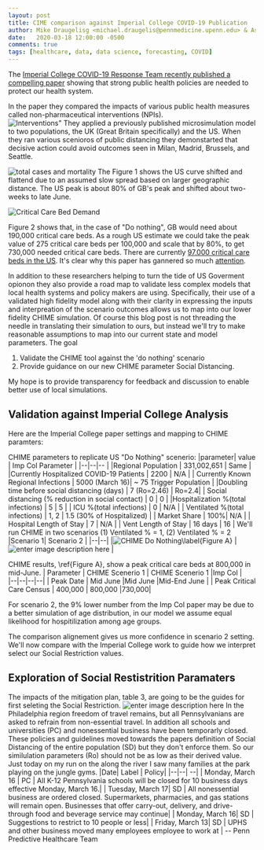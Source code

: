 ```yaml
---
layout: post
title: CIME comparison against Imperial College COVID-19 Publication
author: Mike Draugelisg <michael.draugelis@pennmedicine.upenn.edu> & Asaf Hanish <asaf.hanish@pennmedicine.upenn.edu>
date:   2020-03-18 12:00:00 -0500
comments: true
tags: [healthcare, data, data science, forecasting, COVID]
---
```

The [Imperial College COVID-19 Response Team recently published a compelling paper](https://www.imperial.ac.uk/media/imperial-college/medicine/sph/ide/gida-fellowships/Imperial-College-COVID19-NPI-modelling-16-03-2020.pdf) showing that strong public health policies are needed to protect our health system. 

In the paper they compared the impacts of various public health measures called non-pharmaceutical interventions (NPIs).  
![Interventions"](https://i.ibb.co/5xq4Dy5/imp-table2.png)
They applied a previously published microsimulation model to two populations, the UK (Great Britain specifically) and the US.  When they ran various scenioros of public distancing they demonstarted that decisive action could avoid outcomes seen in Milan, Madrid, Brussels, and Seattle.  

![total cases and mortality](https://i.ibb.co/pZ500rr/img-col-deathrate.png)
 The Figure 1 shows the US curve shifted and flattend due to an assumed slow spread based on larger geographic distance. The US peak is about 80% of GB's peak and shifted about two-weeks to late June.
 
![Critical Care Bed Demand](https://i.ibb.co/FKMZj4b/imp-col-cc-outcomes.png)

Figure 2 shows that, in the case of "Do nothing", GB would need about 190,000 critical care beds.  As a rough US estimate we could take the peak value of 275 critical care beds per 100,000 and scale that by 80%, to get 730,000 needed critical care beds.  There are currently [97,000 critical care beds in the US](https://www.sccm.org/Blog/March-2020/United-States-Resource-Availability-for-COVID-19).  It's clear why this paper has gannered so much [attention](https://www.washingtonpost.com/world/europe/a-chilling-scientific-paper-helped-upend-us-and-uk-coronavirus-strategies/2020/03/17/aaa84116-6851-11ea-b199-3a9799c54512_story.html).  

In addition to these researchers helping to turn the tide of US Goverment opionon they also provide a road map to validate less complex models that local health systems and policy makers are using.  Specifically, their use of a validated high fidelity model along with their clarity in expressing the inputs and interpreation of the scenario outcomes allows us to map into our lower fidelity CHIME simulation.  Of course this blog post is not threading the needle in translating their simulation to ours, but instead we'll try to make reasonable assumptions to map into our current state and model parameters.   The goal 
1. Validate the CHIME tool against the 'do nothing' scenario
2. Provide guidance on our new CHIME parameter Social Distancing. 

My hope is to provide transparency for feedback and discussion to enable better use of local simulations.

Validation against Imperial College Analysis
------
Here are the Imperial College paper settings and mapping to CHIME paramters:


CHIME parameters to replicate US "Do Nothing" scenerio:
|parameter| value  | Imp Col Parameter |
|--|--|-- |
|Regional Population  | 331,002,651 | Same |
|Currently Hospitalized COVID-19 Patients | 2200 | N/A |
| Currently Known Regional Infections | 5000 (March 16)| ~ 75 Trigger Population |
|Doubling time before social distancing (days) | 7 (Ro=2.46) | Ro=2.4|
| Social distancing (% reduction in social contact) | 0 | 0 |
|Hospitalization %(total infections) | 5 | 5 |
| ICU %(total infections) | 0 | N/A |
| Ventilated %(total infections) | 1, 2 | 1.5 (30% of Hospitalized) |
| Market Share | 100%| N/A |
| Hospital Length of Stay | 7  | N/A |
| Vent Length of Stay | 16 days | 16 |
We'll run CHIME in two scenarios (1) Ventilated % = 1, (2) Ventilated % = 2
|Scenario 1| Scenario 2  |
|--|--|
|![CHIME Do Nothing\label{Figure A}](https://i.ibb.co/0t7RdBz/chime-vent-1perc.png)  | ![enter image description here](https://i.ibb.co/xSCgryp/chime-vent-2perc.png) |

CHIME results, \ref{Figure A}, show a peak critical care beds at 800,000 in mid-June. 
| Parameter | CHIME Scenerio 1 | CHIME Scenerio 1 |Imp Col |   
|--|--|--|--|
| Peak Date | Mid June  |Mid June  |Mid-End June |
| Peak Critical Care Census | 400,000 | 800,000 |730,000|

For scenario 2, the 9% lower number from the Imp Col paper may be due to a better simulation of age distribution, in our model we assume equal likelihood for hospitilization among age groups.
 
The comparison alignement gives us more confidence in scenario 2 setting.  We'll now compare with the Imperial College work to guide how we interpret select our Social Restriction values.

Exploration of Social Restistrition Paramaters
-----
The impacts of the mitigation plan, table 3, are going to be the guides for first seleting the Social Restriction.
![enter image description here](https://i.ibb.co/MgVFQjk/imp-col-mitigation.png)
In the Philadelphia region freedom of travel remains, but all Pennsylvanians are asked to refrain from non-essential travel.  In addition all schools and universities (PC) and nonessential business have been temporarly closed.  These policies and guidelines moved towards the papers definition of Social Distancing of the entire population (SD) but they don't enforce them.  So our similulation parameters (Ro) should not be as low as their derived value.  Just today on my run on the along the river I saw many families at the park playing on the jungle gyms.
|Date| Label  | Policy|
|--|--| --|
| Monday, March 16 | PC | All K-12 Pennsylvania schools will be closed for 10 business days effective Monday, March 16.|
| Tuesday, March 17| SD | All nonessential business are ordered closed.  Supermarkets, pharmacies, and gas stations will remain open. Businesses that offer carry-out, delivery, and drive-through food and beverage service may continue|
| Monday, March 16| SD | Suggestions to restrict to 10 people or less| 
| Friday, March 13| SD | UPHS and  other business moved many employees employee to work at | 
-- Penn Predictive Healthcare Team

